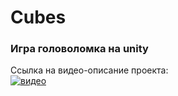 # Cubes
### Игра головоломка на unity
Ссылка на видео-описание проекта: <br>
[![видео](https://img.youtube.com/vi/JKp3F1aQuq0/0.jpg)](https://youtu.be/JKp3F1aQuq0)
